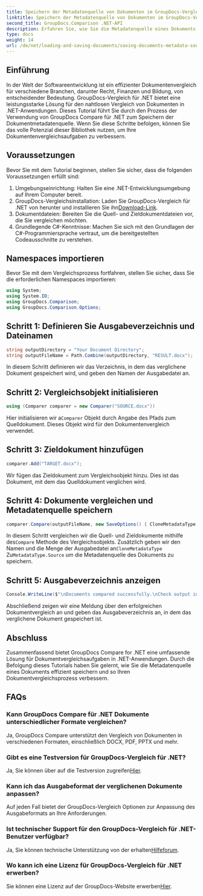 ```yaml
---
title: Speichern der Metadatenquelle von Dokumenten im GroupDocs-Vergleich für .NET
linktitle: Speichern der Metadatenquelle von Dokumenten im GroupDocs-Vergleich für .NET
second_title: GroupDocs.Comparison .NET-API
description: Erfahren Sie, wie Sie die Metadatenquelle eines Dokuments mithilfe von GroupDocs Compare für .NET speichern. Befolgen Sie unsere Schritt-für-Schritt-Anleitung für einen nahtlosen Dokumentenvergleich in Ihrem .NET.
type: docs
weight: 14
url: /de/net/loading-and-saving-documents/saving-documents-metadata-source/
---
```

## Einführung
In der Welt der Softwareentwicklung ist ein effizienter Dokumentenvergleich für verschiedene Branchen, darunter Recht, Finanzen und Bildung, von entscheidender Bedeutung. GroupDocs-Vergleich für .NET bietet eine leistungsstarke Lösung für den nahtlosen Vergleich von Dokumenten in .NET-Anwendungen. Dieses Tutorial führt Sie durch den Prozess der Verwendung von GroupDocs Compare für .NET zum Speichern der Dokumentmetadatenquelle. Wenn Sie diese Schritte befolgen, können Sie das volle Potenzial dieser Bibliothek nutzen, um Ihre Dokumentenvergleichsaufgaben zu verbessern.
## Voraussetzungen
Bevor Sie mit dem Tutorial beginnen, stellen Sie sicher, dass die folgenden Voraussetzungen erfüllt sind:
1. Umgebungseinrichtung: Halten Sie eine .NET-Entwicklungsumgebung auf Ihrem Computer bereit.
2.  GroupDocs-Vergleichsinstallation: Laden Sie GroupDocs-Vergleich für .NET von herunter und installieren Sie ihn[Download-Link](https://releases.groupdocs.com/comparison/net/).
3. Dokumentdateien: Bereiten Sie die Quell- und Zieldokumentdateien vor, die Sie vergleichen möchten.
4. Grundlegende C#-Kenntnisse: Machen Sie sich mit den Grundlagen der C#-Programmiersprache vertraut, um die bereitgestellten Codeausschnitte zu verstehen.

## Namespaces importieren
Bevor Sie mit dem Vergleichsprozess fortfahren, stellen Sie sicher, dass Sie die erforderlichen Namespaces importieren:
```csharp
using System;
using System.IO;
using GroupDocs.Comparison;
using GroupDocs.Comparison.Options;
```

## Schritt 1: Definieren Sie Ausgabeverzeichnis und Dateinamen
```csharp
string outputDirectory = "Your Document Directory";
string outputFileName = Path.Combine(outputDirectory, "RESULT.docx");
```
In diesem Schritt definieren wir das Verzeichnis, in dem das verglichene Dokument gespeichert wird, und geben den Namen der Ausgabedatei an.
## Schritt 2: Vergleichsobjekt initialisieren
```csharp
using (Comparer comparer = new Comparer("SOURCE.docx"))
```
 Hier initialisieren wir a`Comparer` Objekt durch Angabe des Pfads zum Quelldokument. Dieses Objekt wird für den Dokumentenvergleich verwendet.
## Schritt 3: Zieldokument hinzufügen
```csharp
comparer.Add("TARGET.docx");
```
Wir fügen das Zieldokument zum Vergleichsobjekt hinzu. Dies ist das Dokument, mit dem das Quelldokument verglichen wird.
## Schritt 4: Dokumente vergleichen und Metadatenquelle speichern
```csharp
comparer.Compare(outputFileName, new SaveOptions() { CloneMetadataType = MetadataType.Source });
```
 In diesem Schritt vergleichen wir die Quell- und Zieldokumente mithilfe des`Compare` Methode des Vergleichsobjekts. Zusätzlich geben wir den Namen und die Menge der Ausgabedatei an`CloneMetadataType` Zu`MetadataType.Source` um die Metadatenquelle des Dokuments zu speichern.
## Schritt 5: Ausgabeverzeichnis anzeigen
```csharp
Console.WriteLine($"\nDocuments compared successfully.\nCheck output in {outputDirectory}.");
```
Abschließend zeigen wir eine Meldung über den erfolgreichen Dokumentvergleich an und geben das Ausgabeverzeichnis an, in dem das verglichene Dokument gespeichert ist.

## Abschluss
Zusammenfassend bietet GroupDocs Compare for .NET eine umfassende Lösung für Dokumentvergleichsaufgaben in .NET-Anwendungen. Durch die Befolgung dieses Tutorials haben Sie gelernt, wie Sie die Metadatenquelle eines Dokuments effizient speichern und so Ihren Dokumentvergleichsprozess verbessern.
## FAQs
### Kann GroupDocs Compare für .NET Dokumente unterschiedlicher Formate vergleichen?
Ja, GroupDocs Compare unterstützt den Vergleich von Dokumenten in verschiedenen Formaten, einschließlich DOCX, PDF, PPTX und mehr.
### Gibt es eine Testversion für GroupDocs-Vergleich für .NET?
 Ja, Sie können über auf die Testversion zugreifen[Hier](https://releases.groupdocs.com/).
### Kann ich das Ausgabeformat der verglichenen Dokumente anpassen?
Auf jeden Fall bietet der GroupDocs-Vergleich Optionen zur Anpassung des Ausgabeformats an Ihre Anforderungen.
### Ist technischer Support für den GroupDocs-Vergleich für .NET-Benutzer verfügbar?
 Ja, Sie können technische Unterstützung von der erhalten[Hilfeforum](https://forum.groupdocs.com/c/comparison/12).
### Wo kann ich eine Lizenz für GroupDocs-Vergleich für .NET erwerben?
 Sie können eine Lizenz auf der GroupDocs-Website erwerben[Hier](https://purchase.groupdocs.com/buy).